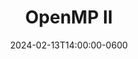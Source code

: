 ---
type: lecture
date: 2024-02-13T14:00:00-0600
title: OpenMP II
tldr: "More OpenMP"
thumbnail: /_images/classlogo.png
slides: https://uic365-my.sharepoint.com/:b:/g/personal/papka_uic_edu/EeDU3Cs1IyRBon86muJujh0BhBEC1rdpTZDjM3eRrzWj-Q?e=7Gkdm8
#links: 
#    - url: https://google.com
#      name: slides
#   - url: /static_files/presentations/code.zip
#      name: codes
---